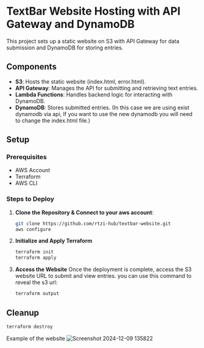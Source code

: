 # TextBar Website Hosting with API Gateway and DynamoDB

This project sets up a static website on S3 with API Gateway for data submission and DynamoDB for storing entries.

## Components

- **S3**: Hosts the static website (index.html, error.html).
- **API Gateway**: Manages the API for submitting and retrieving text entries.
- **Lambda Functions**: Handles backend logic for interacting with DynamoDB.
- **DynamoDB**: Stores submitted entries. (In this case we are using exist dynamodb via api, If you want to use the new dynamodb you will need to change the index.html file.)

## Setup

### Prerequisites

- AWS Account
- Terraform
- AWS CLI

### Steps to Deploy

1. **Clone the Repository & Connect to your aws account**:

   ```bash
   git clone https://github.com/rtzi-hub/textbar-website.git
   aws configure
   ```
2. **Initialize and Apply Terraform**

   ```bash
   terraform init
   terraform apply
   ```
3. **Access the Website**
   Once the deployment is complete, access the S3 website URL to submit and view entries.
   you can use this command to reveal the s3 url:
   ```bash
   terraform output
   ```


## Cleanup
```bash
terraform destroy
```

Example of the website
![Screenshot 2024-12-09 135822](https://github.com/user-attachments/assets/17af671c-0c73-4f5c-a44d-4fff8e4cc973)
